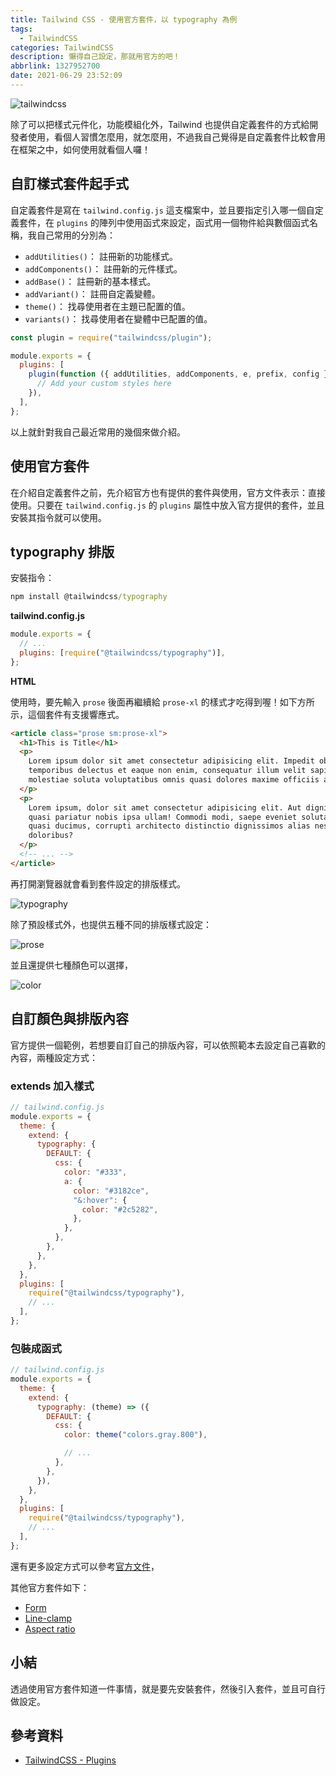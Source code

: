 ```yaml
---
title: Tailwind CSS - 使用官方套件，以 typography 為例
tags:
  - TailwindCSS
categories: TailwindCSS
description: 懶得自己設定，那就用官方的吧！
abbrlink: 1327952700
date: 2021-06-29 23:52:09
---
```


![tailwindcss](https://tools.wingzero.tw/assets/upload/1611643654838_0.jpg)

除了可以把樣式元件化，功能模組化外，Tailwind 也提供自定義套件的方式給開發者使用，看個人習慣怎麼用，就怎麼用，不過我自己覺得是自定義套件比較會用在框架之中，如何使用就看個人囉！

## 自訂樣式套件起手式

自定義套件是寫在 `tailwind.config.js` 這支檔案中，並且要指定引入哪一個自定義套件，在 `plugins` 的陣列中使用函式來設定，函式用一個物件給與數個函式名稱，我自己常用的分別為：

- `addUtilities()`： 註冊新的功能樣式。
- `addComponents()`： 註冊新的元件樣式。
- `addBase()`： 註冊新的基本樣式。
- `addVariant()`： 註冊自定義變體。
- `theme()`： 找尋使用者在主題已配置的值。
- `variants()`： 找尋使用者在變體中已配置的值。

```javascript
const plugin = require("tailwindcss/plugin");

module.exports = {
  plugins: [
    plugin(function ({ addUtilities, addComponents, e, prefix, config }) {
      // Add your custom styles here
    }),
  ],
};
```

以上就針對我自己最近常用的幾個來做介紹。

## 使用官方套件

在介紹自定義套件之前，先介紹官方也有提供的套件與使用，官方文件表示：直接使用。只要在 `tailwind.config.js` 的 `plugins` 屬性中放入官方提供的套件，並且安裝其指令就可以使用。

## typography 排版

安裝指令：

```cmd
npm install @tailwindcss/typography
```

**tailwind.config.js**

```javascript
module.exports = {
  // ...
  plugins: [require("@tailwindcss/typography")],
};
```

**HTML**

使用時，要先輸入 `prose` 後面再繼續給 `prose-xl` 的樣式才吃得到喔！如下方所示，這個套件有支援響應式。

```html
<article class="prose sm:prose-xl">
  <h1>This is Title</h1>
  <p>
    Lorem ipsum dolor sit amet consectetur adipisicing elit. Impedit obcaecati
    temporibus delectus et eaque non enim, consequatur illum velit sapiente
    molestiae soluta voluptatibus omnis quasi dolores maxime officiis at vero!
  </p>
  <p>
    Lorem ipsum, dolor sit amet consectetur adipisicing elit. Aut dignissimos
    quasi pariatur nobis ipsa ullam! Commodi modi, saepe eveniet soluta numquam
    quasi ducimus, corrupti architecto distinctio dignissimos alias nesciunt
    doloribus?
  </p>
  <!-- ... -->
</article>
```

再打開瀏覽器就會看到套件設定的排版樣式。

![typography](https://i.imgur.com/OBIBMK2.png)

除了預設樣式外，也提供五種不同的排版樣式設定：

![prose](https://i.imgur.com/vAFQ1CV.png)

並且還提供七種顏色可以選擇，

![color](https://i.imgur.com/VkGRa2t.png)

## 自訂顏色與排版內容

官方提供一個範例，若想要自訂自己的排版內容，可以依照範本去設定自己喜歡的內容，兩種設定方式：

### extends 加入樣式

```javascript
// tailwind.config.js
module.exports = {
  theme: {
    extend: {
      typography: {
        DEFAULT: {
          css: {
            color: "#333",
            a: {
              color: "#3182ce",
              "&:hover": {
                color: "#2c5282",
              },
            },
          },
        },
      },
    },
  },
  plugins: [
    require("@tailwindcss/typography"),
    // ...
  ],
};
```

### 包裝成函式

```javascript
// tailwind.config.js
module.exports = {
  theme: {
    extend: {
      typography: (theme) => ({
        DEFAULT: {
          css: {
            color: theme("colors.gray.800"),

            // ...
          },
        },
      }),
    },
  },
  plugins: [
    require("@tailwindcss/typography"),
    // ...
  ],
};
```

還有更多設定方式可以參考[官方文件](https://github.com/tailwindlabs/tailwindcss-typography)，

其他官方套件如下：

- [Form](https://github.com/tailwindlabs/tailwindcss-forms)
- [Line-clamp](https://github.com/tailwindlabs/tailwindcss-line-clamp)
- [Aspect ratio](https://github.com/tailwindlabs/tailwindcss-aspect-ratio)

## 小結

透過使用官方套件知道一件事情，就是要先安裝套件，然後引入套件，並且可自行做設定。

## 參考資料

- [TailwindCSS - Plugins](https://tailwindcss.com/docs/plugins#official-plugins)
